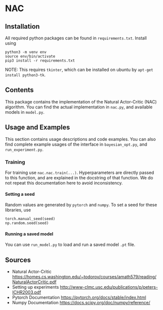 # NAC

## Installation

All required python packages can be found in `requirements.txt`. Install using

```
python3 -m venv env
source env/bin/activate
pip3 install -r requirements.txt
```
NOTE: This requires `tkinter`, which can be installed on ubuntu by `apt-get install python3-tk`.

## Contents

This package contains the implementation of the Natural Actor-Critic (NAC) algorithm.
You can find the actual implementation in `nac.py`, and available models in `model.py`.

## Usage and Examples

This section contains usage descriptions and code examples.
You can also find complete example usages of the interface in `bayesian_opt.py`, and `run_experiment.py`.

### Training
For training use `nac.nac.train(...)`. Hyperparameters are directly passed to this function, and are explained in the docstring of that function. We do not repeat this documentation here to avoid inconsistency.

#### Setting a seed
Random values are generated by `pytorch` and `numpy`. To set a seed for these libraries, use
```
torch.manual_seed(seed)
np.random.seed(seed)
```

#### Running a saved model
You can use `run_model.py` to load and run a saved model `.pt` file.

## Sources
 - Natural Actor-Critic https://homes.cs.washington.edu/~todorov/courses/amath579/reading/NaturalActorCritic.pdf
 - Setting up experiments http://www-clmc.usc.edu/publications/p/peters-ICHR2003.pdf
 - Pytorch Documentation https://pytorch.org/docs/stable/index.html
 - Numpy Documentation https://docs.scipy.org/doc/numpy/reference/